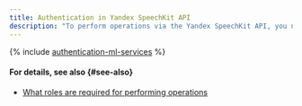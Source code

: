 ```yaml
---
title: Authentication in Yandex SpeechKit API
description: "To perform operations via the Yandex SpeechKit API, you need to authenticate from your service, federated or Yandex account. Specify the received IAM token when accessing Yandex Cloud resources via the API in the format — Authorization: Bearer <IAM-TOKEN>"
---
```


{% include [authentication-ml-services](../../_includes/authentication-ml-services.md) %}

#### For details, see also {#see-also}

* [What roles are required for performing operations](../security/index.md)